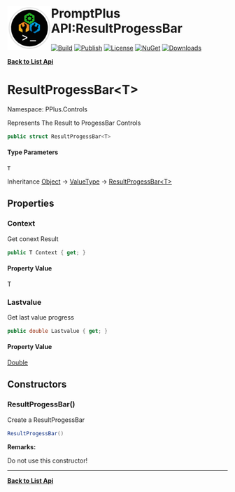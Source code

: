 # <img align="left" width="100" height="100" src="../images/icon.png">PromptPlus API:ResultProgessBar<T> 

[![Build](https://github.com/FRACerqueira/PromptPlus/workflows/Build/badge.svg)](https://github.com/FRACerqueira/PromptPlus/actions/workflows/build.yml)
[![Publish](https://github.com/FRACerqueira/PromptPlus/actions/workflows/publish.yml/badge.svg)](https://github.com/FRACerqueira/PromptPlus/actions/workflows/publish.yml)
[![License](https://img.shields.io/github/license/FRACerqueira/PromptPlus)](https://github.com/FRACerqueira/PromptPlus/blob/master/LICENSE)
[![NuGet](https://img.shields.io/nuget/v/PromptPlus)](https://www.nuget.org/packages/PromptPlus/)
[![Downloads](https://img.shields.io/nuget/dt/PromptPlus)](https://www.nuget.org/packages/PromptPlus/)

[**Back to List Api**](./apis.md)

# ResultProgessBar&lt;T&gt;

Namespace: PPlus.Controls

Represents The Result to ProgessBar Controls

```csharp
public struct ResultProgessBar<T>
```

#### Type Parameters

`T`<br>

Inheritance [Object](https://docs.microsoft.com/en-us/dotnet/api/system.object) → [ValueType](https://docs.microsoft.com/en-us/dotnet/api/system.valuetype) → [ResultProgessBar&lt;T&gt;](./pplus.controls.resultprogessbar-1.md)

## Properties

### <a id="properties-context"/>**Context**

Get conext Result

```csharp
public T Context { get; }
```

#### Property Value

T<br>

### <a id="properties-lastvalue"/>**Lastvalue**

Get last value progress

```csharp
public double Lastvalue { get; }
```

#### Property Value

[Double](https://docs.microsoft.com/en-us/dotnet/api/system.double)<br>

## Constructors

### <a id="constructors-.ctor"/>**ResultProgessBar()**

Create a ResultProgessBar

```csharp
ResultProgessBar()
```

**Remarks:**

Do not use this constructor!


- - -
[**Back to List Api**](./apis.md)
